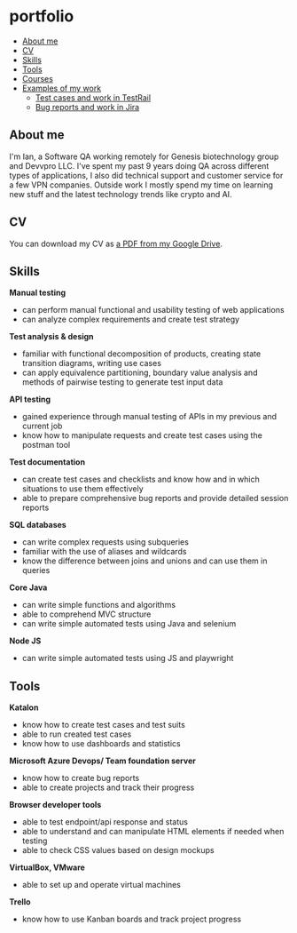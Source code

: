 # portfolio
- [About me](#about-me)
- [CV](#cv)
- [Skills](#skills)
- [Tools](#tools)
- [Courses](#courses)
- [Examples of my work](#examples-of-my-work)
  * [Test cases and work in TestRail](#test-cases-and-work-in-testrail)
  * [Bug reports and work in Jira](#bug-reports-and-work-in-jira)


## About me

I'm Ian, a Software QA working remotely for Genesis biotechnology group and Devvpro LLC. I've spent my past 9 years doing QA across different types of applications, I also did technical support and customer service for a few VPN companies. Outside work I mostly spend my time on learning new stuff and the latest technology trends like crypto and AI.

## CV
You can download my CV as [a PDF from my Google Drive](https://drive.google.com/file/d/1ga_rPku7T0BPkNp_RrDaiKX5-HjmnVmt/view?usp=sharing).

## Skills

__Manual testing__
  * can perform manual functional and usability testing of web applications
  * can analyze complex requirements and create test strategy

__Test analysis & design__
  * familiar with functional decomposition of products, creating state transition diagrams, writing use cases
  * can apply equivalence partitioning, boundary value analysis and methods of pairwise testing to generate test input data

__API testing__
  * gained experience through manual testing of APIs in my previous and current job
  * know how to manipulate requests and create test cases using the postman tool

__Test documentation__
  * can create test cases and checklists and know how and in which situations to use them effectively
  * able to prepare comprehensive bug reports and provide detailed session reports

__SQL databases__
  * can write complex requests using subqueries
  * familiar with the use of aliases and wildcards
  * know the difference between joins and unions and can use them in queries

__Core Java__
  * can write simple functions and algorithms
  * able to comprehend MVC structure
  * can write simple automated tests using Java and selenium

__Node JS__
  * can write simple automated tests using JS and playwright


## Tools

__Katalon__
  * know how to create test cases and test suits
  * able to run created test cases
  * know how to use dashboards and statistics

__Microsoft Azure Devops/ Team foundation server__
  * know how to create bug reports
  * able to create projects and track their progress

__Browser developer tools__
  * able to test endpoint/api response and status
  * able to understand and can manipulate HTML elements if needed when testing
  * able to check CSS values based on design mockups

__VirtualBox, VMware__
  * able to set up and operate virtual machines

__Trello__
  * know how to use Kanban boards and track project progress
